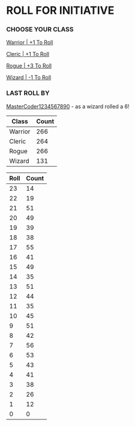 # ROLL FOR INITIATIVE
### CHOOSE YOUR CLASS

[Warrior | +1 To Roll](https://github.com/benjaminsampica/benjaminsampica/issues/new?title=roll%7Cwarrior&body=Just+click+%27Submit+new+issue%27.)

[Cleric | +1 To Roll](https://github.com/benjaminsampica/benjaminsampica/issues/new?title=roll%7Ccleric&body=Just+click+%27Submit+new+issue%27.)

[Rogue | +3 To Roll](https://github.com/benjaminsampica/benjaminsampica/issues/new?title=roll%7Crogue&body=Just+click+%27Submit+new+issue%27.)

[Wizard | -1 To Roll](https://github.com/benjaminsampica/benjaminsampica/issues/new?title=roll%7Cwizard&body=Just+click+%27Submit+new+issue%27.)
### LAST ROLL BY
[MasterCoder1234567890](https://www.github.com/MasterCoder1234567890) - as a wizard rolled a 6!

|Class|Count|
|-|-|
|Warrior|266|
|Cleric|264|
|Rogue|266|
|Wizard|131|

|Roll|Count|
|-|-|
|23|14
|22|19
|21|51
|20|49
|19|39
|18|38
|17|55
|16|41
|15|49
|14|35
|13|51
|12|44
|11|35
|10|45
|9|51
|8|42
|7|56
|6|53
|5|43
|4|41
|3|38
|2|26
|1|12
|0|0
